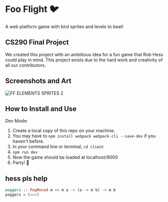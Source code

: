 # Foo Flight :bird:

A web platform game with bird sprites and levels to beat!

## CS290 Final Project

We created this project with an ambitious idea for a fun game that Rob Hess could play in mind. This project exists due to the hard work and creativity of all our contributors.

## Screenshots and Art

![FF ELEMENTS SPRITES 2](https://user-images.githubusercontent.com/29801241/118744097-8bd25a80-b808-11eb-9da6-d8065e0bd058.jpg)

## How to Install and Use

Dev Mode:
1. Create a local copy of this repo on your machine.
2. You may have to `npm install webpack webpack-cli --save-dev` if you haven't before.
3. In your command line or terminal, `cd client`
4. `npm run dev`
5. Now the game should be loaded at localhost/9000
6. Party! 🥳

## hess pls help
```haskell
poggers :: PogMonad m => m a -> (a -> m b) -> m b
poggers = (>>=)
```
